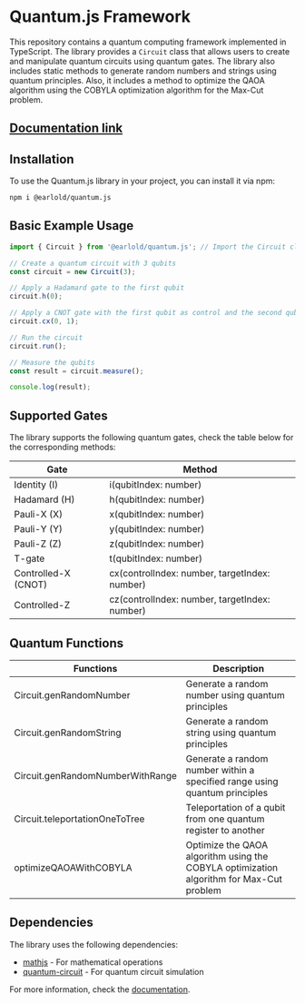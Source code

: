 # Quantum.js Framework

This repository contains a quantum computing framework implemented in TypeScript. The library provides a `Circuit` class that allows users to create and manipulate quantum circuits using quantum gates. The library also includes static methods to generate random numbers and strings using quantum principles. Also, it includes a method to optimize the QAOA algorithm using the COBYLA optimization algorithm for the Max-Cut problem.

## [Documentation link](https://docs-quantum-js.iot-sdn.space/)

## Installation

To use the Quantum.js library in your project, you can install it via npm:

```bash
npm i @earlold/quantum.js
```

## Basic Example Usage

```typescript
import { Circuit } from '@earlold/quantum.js'; // Import the Circuit class from the library

// Create a quantum circuit with 3 qubits
const circuit = new Circuit(3);

// Apply a Hadamard gate to the first qubit
circuit.h(0);

// Apply a CNOT gate with the first qubit as control and the second qubit as target
circuit.cx(0, 1);

// Run the circuit
circuit.run();

// Measure the qubits
const result = circuit.measure();

console.log(result);
```

## Supported Gates

The library supports the following quantum gates, check the table below for the corresponding methods:

| Gate                | Method                                        |
| ------------------- | --------------------------------------------- |
| Identity (I)        | i(qubitIndex: number)                         |
| Hadamard (H)        | h(qubitIndex: number)                         |
| Pauli-X (X)         | x(qubitIndex: number)                         |
| Pauli-Y (Y)         | y(qubitIndex: number)                         |
| Pauli-Z (Z)         | z(qubitIndex: number)                         |
| T-gate              | t(qubitIndex: number)                         |
| Controlled-X (CNOT) | cx(controlIndex: number, targetIndex: number) |
| Controlled-Z        | cz(controlIndex: number, targetIndex: number) |

## Quantum Functions

| Functions                        | Description                                                                             |
| -------------------------------- | --------------------------------------------------------------------------------------- |
| Circuit.genRandomNumber          | Generate a random number using quantum principles                                       |
| Circuit.genRandomString          | Generate a random string using quantum principles                                       |
| Circuit.genRandomNumberWithRange | Generate a random number within a specified range using quantum principles              |
| Circuit.teleportationOneToTree   | Teleportation of a qubit from one quantum register to another                           |
| optimizeQAOAWithCOBYLA           | Optimize the QAOA algorithm using the COBYLA optimization algorithm for Max-Cut problem |

## Dependencies

The library uses the following dependencies:

- [mathjs](https://www.npmjs.com/package/mathjs) - For mathematical operations
- [quantum-circuit](https://www.npmjs.com/package/quantum-circuit) - For quantum circuit simulation

For more information, check the [documentation](https://docs-quantum-js.iot-sdn.space/).
